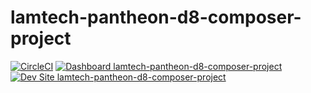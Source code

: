 # lamtech-pantheon-d8-composer-project

[![CircleCI](https://circleci.com/gh/click2tman/lamtech-pantheon-d8-composer-project.svg?style=shield)](https://circleci.com/gh/click2tman/lamtech-pantheon-d8-composer-project)
[![Dashboard lamtech-pantheon-d8-composer-project](https://img.shields.io/badge/dashboard-lamtech_pantheon_d8_composer_project-yellow.svg)](https://dashboard.pantheon.io/sites/63059ee9-755e-4624-974b-bcc95a89ca1d#dev/code)
[![Dev Site lamtech-pantheon-d8-composer-project](https://img.shields.io/badge/site-lamtech_pantheon_d8_composer_project-blue.svg)](http://dev-lamtech-pantheon-d8-composer-project.pantheonsite.io/)